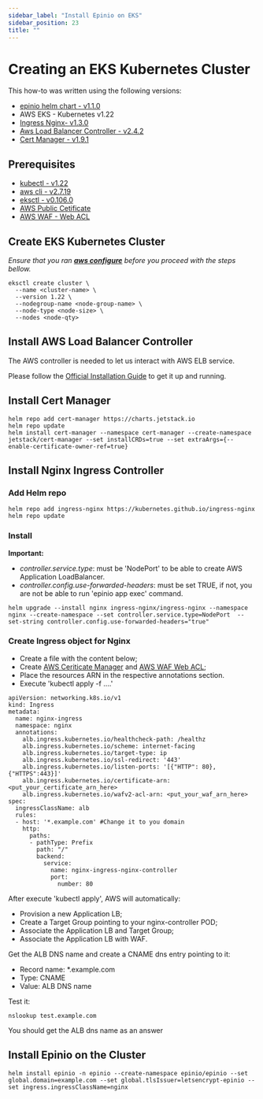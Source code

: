 ```yaml
---
sidebar_label: "Install Epinio on EKS"
sidebar_position: 23
title: ""
---
```


# Creating an EKS Kubernetes Cluster

This how-to was written using the following versions:

* [epinio helm chart - v1.1.0](https://github.com/epinio/helm-charts/releases/tag/epinio-1.1.0)
* AWS EKS - Kubernetes v1.22
* [Ingress Nginx- v1.3.0](https://kubernetes.github.io/ingress-nginx/)
* [Aws Load Balancer Controller - v2.4.2](https://kubernetes-sigs.github.io/aws-load-balancer-controller/v2.4/)
* [Cert Manager - v1.9.1](https://github.com/cert-manager/cert-manager)

## Prerequisites

* [kubectl - v1.22](https://kubernetes.io/docs/tasks/tools/)
* [aws cli - v2.7.19](https://docs.aws.amazon.com/cli/latest/userguide/getting-started-install.html)
* [eksctl - v0.106.0](https://docs.aws.amazon.com/pt_br/eks/latest/userguide/eksctl.html)
* [AWS Public Cetificate](https://docs.aws.amazon.com/acm/latest/userguide/gs-acm-request-public.html)
* [AWS WAF - Web ACL](https://docs.aws.amazon.com/waf/latest/developerguide/web-acl-creating.html)

## Create EKS Kubernetes Cluster

*Ensure that you ran **[aws configure](https://docs.aws.amazon.com/cli/latest/userguide/cli-configure-quickstart.html)** before you proceed with the steps bellow.*

```shell
eksctl create cluster \
  --name <cluster-name> \
  --version 1.22 \
  --nodegroup-name <node-group-name> \
  --node-type <node-size> \
  --nodes <node-qty>
```

## Install AWS Load Balancer Controller

The AWS controller is needed to let us interact with AWS ELB service.

Please follow the [Official Installation Guide](https://kubernetes-sigs.github.io/aws-load-balancer-controller/v2.4/deploy/installation/) to get it up and running.

## Install Cert Manager

```shell
helm repo add cert-manager https://charts.jetstack.io
helm repo update
helm install cert-manager --namespace cert-manager --create-namespace jetstack/cert-manager --set installCRDs=true --set extraArgs={--enable-certificate-owner-ref=true}
```

## Install Nginx Ingress Controller

### Add Helm repo

```shell
helm repo add ingress-nginx https://kubernetes.github.io/ingress-nginx
helm repo update
```

### Install

**Important:**

* *controller.service.type*: must be 'NodePort' to be able to create AWS Application LoadBalancer.
* *controller.config.use-forwarded-headers*: must be set TRUE, if not, you are not be able to run 'epinio app exec' command.

```shell
helm upgrade --install nginx ingress-nginx/ingress-nginx --namespace nginx --create-namespace --set controller.service.type=NodePort  --set-string controller.config.use-forwarded-headers="true"
```

### Create Ingress object for Nginx

* Create a file with the content below;
* Create [AWS Ceriticate Manager](https://docs.aws.amazon.com/acm/latest/userguide/gs-acm-request-public.html) and [AWS WAF Web ACL](https://docs.aws.amazon.com/waf/latest/developerguide/web-acl-creating.html);
* Place the resources ARN in the respective annotations section.
* Execute 'kubectl apply -f ....'

```shell
apiVersion: networking.k8s.io/v1
kind: Ingress
metadata:
  name: nginx-ingress
  namespace: nginx
  annotations:
    alb.ingress.kubernetes.io/healthcheck-path: /healthz
    alb.ingress.kubernetes.io/scheme: internet-facing
    alb.ingress.kubernetes.io/target-type: ip
    alb.ingress.kubernetes.io/ssl-redirect: '443'
    alb.ingress.kubernetes.io/listen-ports: '[{"HTTP": 80}, {"HTTPS":443}]'
    alb.ingress.kubernetes.io/certificate-arn: <put_your_certificate_arn_here>
    alb.ingress.kubernetes.io/wafv2-acl-arn: <put_your_waf_arn_here>
spec:
  ingressClassName: alb
  rules:
  - host: '*.example.com' #Change it to you domain
    http:
      paths:
      - pathType: Prefix
        path: "/"
        backend:
          service:
            name: nginx-ingress-nginx-controller
            port:
              number: 80
```

After execute 'kubectl apply', AWS will automatically:

* Provision a new Application LB;
* Create a Target Group pointing to your nginx-controller POD;
* Associate the Application LB and Target Group;
* Associate the Application LB with WAF.

Get the ALB DNS name and create a CNAME dns entry pointing to it:

* Record name: *.example.com
* Type: CNAME
* Value: ALB DNS name

Test it:

```shell
nslookup test.example.com
```

You should get the ALB dns name as an answer

## Install Epinio on the Cluster

```shell
helm install epinio -n epinio --create-namespace epinio/epinio --set global.domain=example.com --set global.tlsIssuer=letsencrypt-epinio --set ingress.ingressClassName=nginx
```
